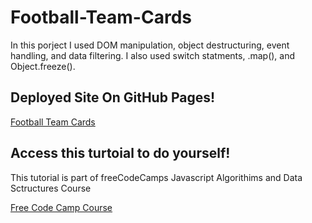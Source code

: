 # Football-Team-Cards

In this porject I used DOM manipulation, object destructuring, event handling, and data filtering. I also used switch statments, .map(), and Object.freeze().

## Deployed Site On GitHub Pages!
[Football Team Cards](https://meganm672.github.io/football-team-cards/)

## Access this turtoial to do yourself!
This tutorial is part of freeCodeCamps Javascript Algorithims and Data Sctructures Course

[Free Code Camp Course](https://www.freecodecamp.org/learn/javascript-algorithms-and-data-structures-v8/)